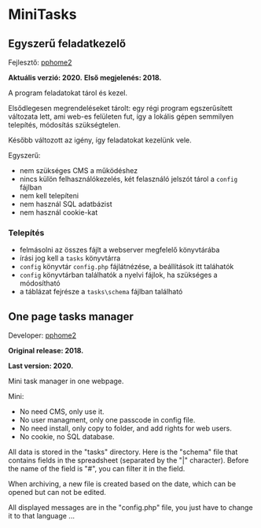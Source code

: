 # MiniTasks

## Egyszerű feladatkezelő

Fejlesztő: [pphome2](https:/github.com/pphome2)

**Aktuális verzió: 2020.**
**Első megjelenés: 2018.**

A program feladatokat tárol és kezel.

Elsődlegesen megrendeléseket tárolt: egy régi program egszerűsített változata lett,
ami web-es felületen fut, így a lokális gépen semmilyen telepítés, módosítás szükségtelen.

Később változott az igény, így feladatokat kezelünk vele.

Egyszerű:
- nem szükséges CMS a működéshez
- nincs külön felhasználókezelés, két felasználó jelszót tárol a `config` fájlban
- nem kell telepíteni
- nem használ SQL adatbázist
- nem használ cookie-kat


### Telepítés

- felmásolni az összes fájlt a webserver megfelelő könyvtárába
- írási jog kell a `tasks` könyvtárra
- `config` könyvtár `config.php` fájlátnézése, a beállítások itt taláhatók
- `config` könyvtárban találhatók a nyelvi fájlok, ha szükséges a módosítható
- a táblázat fejrésze a `tasks\schema` fájlban található




## One page tasks manager

Developer: [pphome2](https:/github.com/pphome2)

**Original release: 2018.**

**Last version: 2020.**

Mini task manager in one webpage.

Mini:
- No need CMS, only use it.
- No user managment, only one passcode in config file.
- No need install, only copy to folder, and add rights for web users.
- No cookie, no SQL database.

All data is stored in the "tasks" directory. Here is the "schema" 
file that contains fields in the spreadsheet (separated by 
the "|" character). Before the name of the field is "#", you can 
filter it in the field.

When archiving, a new file is created based on the date, which 
can be opened but can not be edited.

All displayed messages are in the "config.php" file, you just 
have to change it to that language ...
